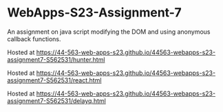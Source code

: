 # WebApps-S23-Assignment-7

An assignment on java script modifying the DOM and using anonymous callback functions.

Hosted at https://44-563-web-apps-s23.github.io/44563-webapps-s23-assignment7-S562531/hunter.html

Hosted at https://44-563-web-apps-s23.github.io/44563-webapps-s23-assignment7-S562531/react.html

Hosted at https://44-563-web-apps-s23.github.io/44563-webapps-s23-assignment7-S562531/delayq.html
